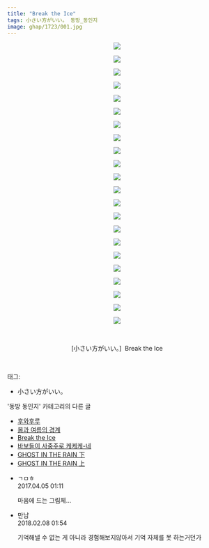 ```yaml
---
title: "Break the Ice"
tags: 小さい方がいい。 동방_동인지
image: ghap/1723/001.jpg
---
```

<div class="article">
<p style="text-align: center; clear: none; float: none;"><img src="{{ site.nasurl }}/ghap/1723/001.jpg"/></p>
<p style="text-align: center; clear: none; float: none;"><img src="{{ site.nasurl }}/ghap/1723/002.jpg"/></p>
<p style="text-align: center; clear: none; float: none;"><img src="{{ site.nasurl }}/ghap/1723/003.jpg"/></p>
<p style="text-align: center; clear: none; float: none;"><img src="{{ site.nasurl }}/ghap/1723/004.jpg"/></p>
<p style="text-align: center; clear: none; float: none;"><img src="{{ site.nasurl }}/ghap/1723/005.jpg"/></p>
<p style="text-align: center; clear: none; float: none;"><img src="{{ site.nasurl }}/ghap/1723/006.jpg"/></p>
<p style="text-align: center; clear: none; float: none;"><img src="{{ site.nasurl }}/ghap/1723/007.jpg"/></p>
<p style="text-align: center; clear: none; float: none;"><img src="{{ site.nasurl }}/ghap/1723/008.jpg"/></p>
<p style="text-align: center; clear: none; float: none;"><img src="{{ site.nasurl }}/ghap/1723/009.jpg"/></p>
<p style="text-align: center; clear: none; float: none;"><img src="{{ site.nasurl }}/ghap/1723/010.jpg"/></p>
<p style="text-align: center; clear: none; float: none;"><img src="{{ site.nasurl }}/ghap/1723/011.jpg"/></p>
<p style="text-align: center; clear: none; float: none;"><img src="{{ site.nasurl }}/ghap/1723/012.jpg"/></p>
<p style="text-align: center; clear: none; float: none;"><img src="{{ site.nasurl }}/ghap/1723/013.jpg"/></p>
<p style="text-align: center; clear: none; float: none;"><img src="{{ site.nasurl }}/ghap/1723/014.jpg"/></p>
<p style="text-align: center; clear: none; float: none;"><img src="{{ site.nasurl }}/ghap/1723/015.jpg"/></p>
<p style="text-align: center; clear: none; float: none;"><img src="{{ site.nasurl }}/ghap/1723/016.jpg"/></p>
<p style="text-align: center; clear: none; float: none;"><img src="{{ site.nasurl }}/ghap/1723/017.jpg"/></p>
<p style="text-align: center; clear: none; float: none;"><img src="{{ site.nasurl }}/ghap/1723/018.jpg"/></p>
<p style="text-align: center; clear: none; float: none;"><img src="{{ site.nasurl }}/ghap/1723/019.jpg"/></p>
<p style="text-align: center; clear: none; float: none;"><img src="{{ site.nasurl }}/ghap/1723/020.jpg"/></p>
<p style="text-align: center; clear: none; float: none;"><img src="{{ site.nasurl }}/ghap/1723/021.jpg"/></p>
<p style="text-align: center; clear: none; float: none;"><img src="{{ site.nasurl }}/ghap/1723/022.jpg"/></p>
<p style="text-align: center; clear: none; float: none;"><br/></p>
<p style="text-align: center; clear: none; float: none;">[小さい方がいい。]  Break the Ice</p>
<p><br/></p>
</div><div class="tagTrail">
<p>태그: </p>
<ul>
<li>小さい方がいい。</li>
</ul>
</div><div class="another">
<p>'동방 동인지' 카테고리의 다른 글</p>
<ul>
<li><a href="/2016-08-20-ghap_1726">후와후루</a></li>
<li><a href="/2016-08-20-ghap_1724">봄과 여름의 경계</a></li>
<li><a href="/2016-08-20-ghap_1723">Break the Ice</a></li>
<li><a href="/2016-08-20-ghap_1722">바보들이 사중주로 케케케-네</a></li>
<li><a href="/2016-08-20-ghap_1721">GHOST IN THE RAIN 下</a></li>
<li><a href="/2016-08-20-ghap_1720">GHOST IN THE RAIN 上</a></li>
</ul>
</div><div class="cb_module cb_fluid">
<div class="cb_wrt cb_profile">
<div class="comment">
<ul>
<li class="cb_thumb_off" id="comment14957187">
<div class="cb_comment_area">
<div class="cb_info_area">
<div class="cb_section">
<span class="cb_nick_name">ㄱㅁㅎ</span>
</div>
<div class="cb_section">
<span class="cb_date">2017.04.05 01:11 </span>
</div>
</div>
<div class="cb_dsc_comment">
<p class="cb_dsc">
											마음에 드는 그림체...
										</p>
</div>
</div></li>
<li class="cb_thumb_off" id="comment15194871">
<div class="cb_comment_area">
<div class="cb_info_area">
<div class="cb_section">
<span class="cb_nick_name">만남</span>
</div>
<div class="cb_section">
<span class="cb_date">2018.02.08 01:54 </span>
</div>
</div>
<div class="cb_dsc_comment">
<p class="cb_dsc">
											기억해낼 수 없는 게 아니라 경험해보지않아서 기억 자체를 못 하는거던가
										</p>
</div>
</div></li>
</ul>
</div>
</div><!-- commentList close -->
</div>